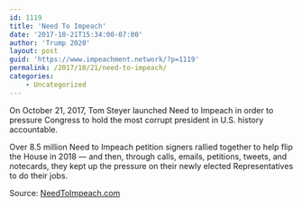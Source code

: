 ```yaml
---
id: 1119
title: 'Need To Impeach'
date: '2017-10-21T15:34:00-07:00'
author: 'Trump 2020'
layout: post
guid: 'https://www.impeachment.network/?p=1119'
permalink: /2017/10/21/need-to-impeach/
categories:
    - Uncategorized
---
```


On October 21, 2017, Tom Steyer launched Need to Impeach in order to pressure Congress to hold the most corrupt president in U.S. history accountable.

Over 8.5 million Need to Impeach petition signers rallied together to help flip the House in 2018 — and then, through calls, emails, petitions, tweets, and notecards, they kept up the pressure on their newly elected Representatives to do their jobs.

Source: [NeedToImpeach.com](https://www.needtoimpeach.com)